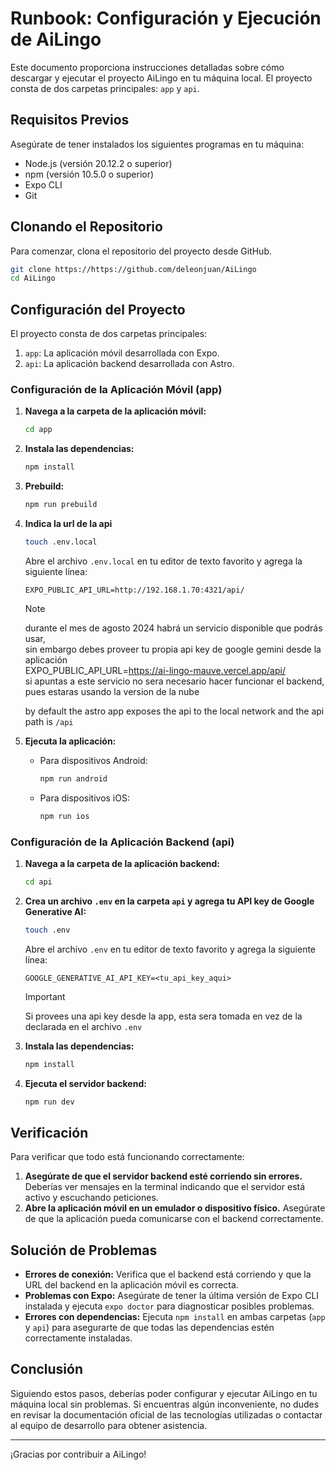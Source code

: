 # Runbook: Configuración y Ejecución de AiLingo

Este documento proporciona instrucciones detalladas sobre cómo descargar y ejecutar el proyecto AiLingo en tu máquina local. El proyecto consta de dos carpetas principales: `app` y `api`.

## Requisitos Previos

Asegúrate de tener instalados los siguientes programas en tu máquina:

- Node.js (versión 20.12.2 o superior)
- npm (versión 10.5.0 o superior)
- Expo CLI
- Git

## Clonando el Repositorio

Para comenzar, clona el repositorio del proyecto desde GitHub.

```sh
git clone https://https://github.com/deleonjuan/AiLingo
cd AiLingo
```

## Configuración del Proyecto

El proyecto consta de dos carpetas principales:

1. `app`: La aplicación móvil desarrollada con Expo.
2. `api`: La aplicación backend desarrollada con Astro.

### Configuración de la Aplicación Móvil (app)

1.  **Navega a la carpeta de la aplicación móvil:**

    ```sh
    cd app
    ```

2.  **Instala las dependencias:**

    ```sh
    npm install
    ```

3.  **Prebuild:**

    ```sh
    npm run prebuild
    ```

4.  **Indica la url de la api**

    ```sh
    touch .env.local
    ```

    Abre el archivo `.env.local` en tu editor de texto favorito y agrega la siguiente línea:

    ```env
    EXPO_PUBLIC_API_URL=http://192.168.1.70:4321/api/
    ```

    > [!NOTE]  
    > durante el mes de agosto 2024 habrá un servicio disponible que podrás usar, \
    > sin embargo debes proveer tu propia api key de google gemini desde la aplicación \
    > EXPO_PUBLIC_API_URL=https://ai-lingo-mauve.vercel.app/api/ \
    > si apuntas a este servicio no sera necesario hacer funcionar el backend, pues estaras usando la version de la nube

    by default the astro app exposes the api to the local network and the api path is `/api`

5.  **Ejecuta la aplicación:**

    - Para dispositivos Android:

      ```sh
      npm run android
      ```

    - Para dispositivos iOS:

      ```sh
      npm run ios
      ```

### Configuración de la Aplicación Backend (api)

1. **Navega a la carpeta de la aplicación backend:**

   ```sh
   cd api
   ```

2. **Crea un archivo `.env` en la carpeta `api` y agrega tu API key de Google Generative AI:**

   ```sh
   touch .env
   ```

   Abre el archivo `.env` en tu editor de texto favorito y agrega la siguiente línea:

   ```env
   GOOGLE_GENERATIVE_AI_API_KEY=<tu_api_key_aqui>
   ```

   > [!IMPORTANT]  
   > Si provees una api key desde la app, esta sera tomada en vez de la declarada en el archivo `.env`

3. **Instala las dependencias:**

   ```sh
   npm install
   ```

4. **Ejecuta el servidor backend:**

   ```sh
   npm run dev
   ```

## Verificación

Para verificar que todo está funcionando correctamente:

1. **Asegúrate de que el servidor backend esté corriendo sin errores.** Deberías ver mensajes en la terminal indicando que el servidor está activo y escuchando peticiones.
2. **Abre la aplicación móvil en un emulador o dispositivo físico.** Asegúrate de que la aplicación pueda comunicarse con el backend correctamente.

## Solución de Problemas

- **Errores de conexión:** Verifica que el backend está corriendo y que la URL del backend en la aplicación móvil es correcta.
- **Problemas con Expo:** Asegúrate de tener la última versión de Expo CLI instalada y ejecuta `expo doctor` para diagnosticar posibles problemas.
- **Errores con dependencias:** Ejecuta `npm install` en ambas carpetas (`app` y `api`) para asegurarte de que todas las dependencias estén correctamente instaladas.

## Conclusión

Siguiendo estos pasos, deberías poder configurar y ejecutar AiLingo en tu máquina local sin problemas. Si encuentras algún inconveniente, no dudes en revisar la documentación oficial de las tecnologías utilizadas o contactar al equipo de desarrollo para obtener asistencia.

---

¡Gracias por contribuir a AiLingo!

